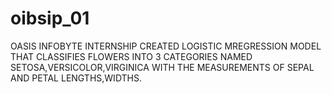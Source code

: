# oibsip_01
OASIS INFOBYTE INTERNSHIP
CREATED LOGISTIC MREGRESSION MODEL THAT CLASSIFIES FLOWERS INTO 3 CATEGORIES NAMED SETOSA,VERSICOLOR,VIRGINICA WITH THE MEASUREMENTS OF SEPAL AND PETAL LENGTHS,WIDTHS.
